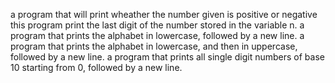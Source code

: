 a program that will print wheather the number given is positive or negative
this program print the last digit of the number stored in the variable n.
a program that prints the alphabet in lowercase, followed by a new line.
a program that prints the alphabet in lowercase, and then in uppercase, followed by a new line.
a program that prints all single digit numbers of base 10 starting from 0, followed by a new line.
